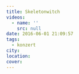 ```yaml
---
title: Skeletonwitch
videos:
  - name: ''
    src: null
date: 2016-06-01 21:09:57
tags:
  - konzert
city:
location:
cover:
---
```

